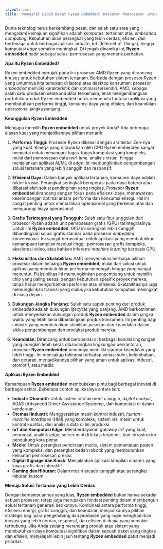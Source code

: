 ```yaml
---
layout: post
title: "Mengenal Lebih Dekat Ryzen Embedded: Kekuatan Pemrosesan untuk Solusi Tertanam"
---
```


Dunia teknologi terus berkembang pesat, dan salah satu area yang mengalami kemajuan signifikan adalah komputasi tertanam atau *embedded computing*. Kebutuhan akan perangkat yang lebih cerdas, efisien, dan bertenaga untuk berbagai aplikasi industri, IoT (Internet of Things), hingga komputasi *edge* semakin meningkat. Di tengah dinamika ini, **Ryzen embedded** hadir sebagai solusi pemrosesan yang menarik perhatian.

**Apa Itu Ryzen Embedded?**

Ryzen embedded merujuk pada lini prosesor AMD Ryzen yang dirancang khusus untuk kebutuhan sistem tertanam. Berbeda dengan prosesor Ryzen yang umumnya kita temukan di laptop atau desktop konsumen, prosesor *embedded* memiliki karakteristik dan optimasi tersendiri. AMD, sebagai salah satu produsen semikonduktor terkemuka, telah mengembangkan portofolio produk Ryzen embedded untuk memenuhi tuntutan aplikasi yang membutuhkan performa tinggi, konsumsi daya yang efisien, dan keandalan operasional jangka panjang.

**Keunggulan Ryzen Embedded**

Mengapa memilih **Ryzen embedded** untuk proyek Anda? Ada beberapa alasan kuat yang menjadikannya pilihan menarik:

1.  **Performa Tinggi:** Prosesor Ryzen dikenal dengan arsitektur Zen-nya yang kuat. Kinerja yang ditawarkan oleh CPU Ryzen embedded sangat memadai untuk menangani tugas-tugas komputasi yang kompleks, mulai dari pemrosesan data *real-time*, analisis visual, hingga menjalankan aplikasi AI/ML di *edge*. Ini memungkinkan pengembangan solusi tertanam yang lebih canggih dan responsif.

2.  **Efisiensi Daya:** Dalam banyak aplikasi tertanam, konsumsi daya adalah faktor krusial. Perangkat seringkali beroperasi pada daya baterai atau dibatasi oleh solusi pendinginan yang ringkas. Prosesor **Ryzen embedded** dirancang dengan fokus pada efisiensi daya, menawarkan keseimbangan optimal antara performa dan konsumsi energi. Hal ini sangat penting untuk memastikan operasional yang berkelanjutan dan mengurangi biaya operasional.

3.  **Grafis Terintegrasi yang Tangguh:** Salah satu fitur unggulan dari prosesor Ryzen adalah unit pemrosesan grafis (GPU) terintegrasinya. Untuk lini **Ryzen embedded**, GPU ini seringkali lebih canggih dibandingkan solusi grafis standar pada prosesor *embedded* konvensional. Ini sangat bermanfaat untuk aplikasi yang membutuhkan kemampuan tampilan resolusi tinggi, pemrosesan grafis kompleks, akselerasi video, atau bahkan inferensi *machine learning* berbasis GPU.

4.  **Fleksibilitas dan Skalabilitas:** AMD menyediakan berbagai pilihan prosesor dalam keluarga **Ryzen embedded**, mulai dari solusi untuk aplikasi yang membutuhkan performa menengah hingga yang sangat menuntut. Fleksibilitas ini memungkinkan pengembang untuk memilih chip yang paling sesuai dengan kebutuhan spesifik proyek mereka, tanpa harus mengorbankan performa atau efisiensi. Skalabilitasnya juga memungkinkan transisi yang mulus jika kebutuhan komputasi meningkat di masa depan.

5.  **Dukungan Jangka Panjang:** Salah satu aspek penting dari produk *embedded* adalah dukungan *lifecycle* yang panjang. AMD berkomitmen untuk menyediakan dukungan produk **Ryzen embedded** dalam jangka waktu yang lebih lama dibandingkan produk konsumen. Ini penting bagi industri yang membutuhkan stabilitas pasokan dan keandalan dalam siklus pengembangan dan produksi produk mereka.

6.  **Keandalan:** Dirancang untuk beroperasi di berbagai kondisi lingkungan yang mungkin lebih keras dibandingkan lingkungan perkantoran, prosesor **Ryzen embedded** umumnya memiliki standar keandalan yang lebih tinggi. Ini mencakup toleransi terhadap variasi suhu, kelembaban, dan getaran, menjadikannya pilihan yang aman untuk aplikasi industri, otomotif, atau medis.

**Aplikasi Ryzen Embedded**

Kemampuan **Ryzen embedded** membukakan pintu bagi berbagai inovasi di berbagai sektor. Beberapa contoh aplikasinya antara lain:

*   **Industri Otomotif:** Untuk sistem infotainment canggih, *digital cockpit*, ADAS (Advanced Driver-Assistance Systems), dan komputasi di dalam kendaraan.
*   **Otomasi Industri:** Menggerakkan mesin kontrol industri, *human-machine interfaces* (HMI) yang kompleks, sistem visi mesin untuk kontrol kualitas, dan analisis data di lini produksi.
*   **IoT dan Komputasi Edge:** Memberdayakan *gateway IoT* yang kuat, perangkat analitik *edge*, server mini di lokasi terpencil, dan infrastruktur pendukung kota pintar.
*   **Medis:** Untuk perangkat pencitraan medis, sistem pemantauan pasien yang kompleks, dan perangkat bedah robotik yang membutuhkan kekuatan pemrosesan presisi.
*   **Digital Signage dan Kiosk:** Menjalankan aplikasi tampilan dinamis yang kaya grafis dan interaktif.
*   **Gaming dan Hiburan:** Dalam mesin arcade canggih atau perangkat hiburan kustom.

**Menuju Solusi Tertanam yang Lebih Cerdas**

Dengan kemampuannya yang luas, **Ryzen embedded** bukan hanya sekadar sebuah prosesor, tetapi juga merupakan fondasi penting dalam membangun solusi tertanam generasi berikutnya. Kombinasi antara performa tinggi, efisiensi energi, grafis canggih, dan keandalan menjadikannya pilihan strategis bagi para pengembang dan produsen yang ingin menghadirkan inovasi yang lebih cerdas, responsif, dan efisien di dunia yang semakin terhubung. Jika Anda sedang merancang produk atau sistem yang membutuhkan daya komputasi signifikan dalam sebuah paket yang ringkas dan efisien, menjelajahi lebih jauh tentang **Ryzen embedded** patut menjadi prioritas.
